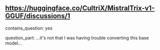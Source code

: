 ## https://huggingface.co/CultriX/MistralTrix-v1-GGUF/discussions/1

contains_question: yes

question_part: ...it's not that I was having trouble converting this base model...